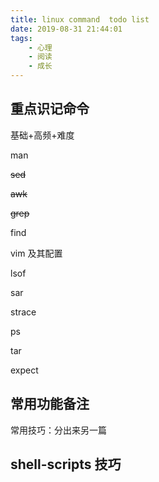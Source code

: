 ```yaml
---
title: linux command  todo list
date: 2019-08-31 21:44:01
tags:
	- 心理
	- 阅读
	- 成长
---
```




## 重点识记命令

基础+高频+难度

man

~~sed~~

~~awk~~

~~grep~~

find

vim 及其配置

lsof

sar

strace

ps

tar

expect



## 常用功能备注

常用技巧：分出来另一篇



## **shell-scripts 技巧**

